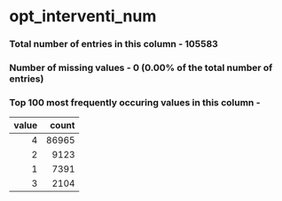 
# opt_interventi_num

### Total number of entries in this column - 105583

### Number of missing values - 0 (0.00% of the total number of entries)

### Top 100 most frequently occuring values in this column -

|   value |   count |
|--------:|--------:|
|       4 |   86965 |
|       2 |    9123 |
|       1 |    7391 |
|       3 |    2104 |
